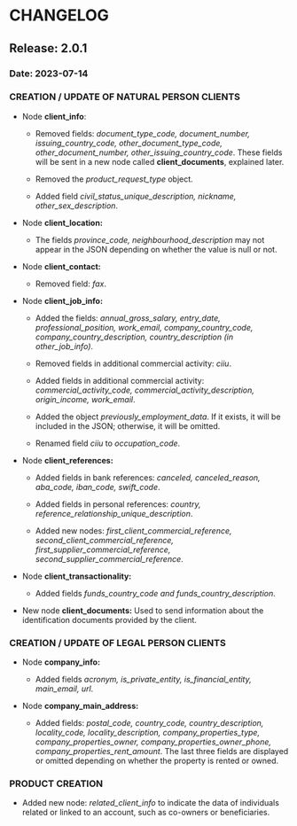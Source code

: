 # CHANGELOG

## Release: 2.0.1

### Date: 2023-07-14

### CREATION / UPDATE OF NATURAL PERSON CLIENTS

* Node **client_info**: 

    * Removed fields: _document_type_code, document_number, issuing_country_code, other_document_type_code, other_document_number, other_issuing_country_code_. These fields will be sent in a new node called **client_documents**, explained later.

    * Removed the _product_request_type_ object.

    * Added field _civil_status_unique_description, nickname, other_sex_description_.

* Node **client_location:**

    * The fields _province_code, neighbourhood_description_ may not appear in the JSON depending on whether the value is null or not.

* Node **client_contact:**

    * Removed field: _fax_.

* Node **client_job_info:**

    * Added the fields: _annual_gross_salary, entry_date, professional_position, work_email, company_country_code, company_country_description, country_description (in other_job_info)_.

    * Removed fields in additional commercial activity: _ciiu_.

    * Added fields in additional commercial activity: _commercial_activity_code, commercial_activity_description, origin_income, work_email_.

    * Added the object _previously_employment_data_. If it exists, it will be included in the JSON; otherwise, it will be omitted.

    * Renamed field _ciiu_ to _occupation_code_.

* Node **client_references:**

    * Added fields in bank references: _canceled, canceled_reason, aba_code, iban_code, swift_code_.

    * Added fields in personal references: _country, reference_relationship_unique_description_.

    * Added new nodes: _first_client_commercial_reference, second_client_commercial_reference, first_supplier_commercial_reference, second_supplier_commercial_reference_.

* Node **client_transactionality:**

    * Added fields _funds_country_code and funds_country_description_.

* New node **client_documents:** Used to send information about the identification documents provided by the client.


### CREATION / UPDATE OF LEGAL PERSON CLIENTS

* Node **company_info:**

    * Added fields _acronym, is_private_entity, is_financial_entity, main_email, url_.

* Node **company_main_address:**

    * Added fields: _postal_code, country_code, country_description, locality_code, locality_description, company_properties_type, company_properties_owner, company_properties_owner_phone, company_properties_rent_amount_. The last three fields are displayed or omitted depending on whether the property is rented or owned.


### PRODUCT CREATION

* Added new node: _related_client_info_ to indicate the data of individuals related or linked to an account, such as co-owners or beneficiaries.